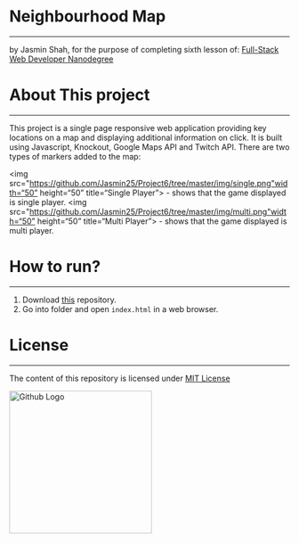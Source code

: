 # Neighbourhood Map
----
by Jasmin Shah, for the purpose of completing sixth lesson of:
[Full-Stack Web Developer Nanodegree](https://www.udacity.com/course/nd004)

# About This project
----
This project is a single page responsive web application providing key locations on a map and displaying additional information on click. It is built using Javascript, Knockout, Google Maps API and Twitch API. There are two types of markers added to the map:

<img src="https://github.com/Jasmin25/Project6/tree/master/img/single.png"width=“50” height=“50” title=“Single Player”> - shows that the game displayed is single player.
<img src="https://github.com/Jasmin25/Project6/tree/master/img/multi.png"width=“50” height=“50” title=“Multi Player”> - shows that the game displayed is multi player.

# How to run?
----
1. Download [this](https://github.com/Jasmin25/Neighbourhood_Map/) repository.
2. Go into folder and open `index.html` in a web browser.

# License
----
The content of this repository is licensed under [MIT License](https://opensource.org/licenses/MIT)

<img src="https://assets-cdn.github.com/images/modules/logos_page/GitHub-Mark.png" width="256" height="256" title="Github Logo">
